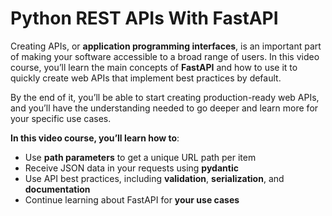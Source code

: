 # Python REST APIs With FastAPI
Creating APIs, or  **application programming interfaces**, is an important part of making your software accessible to a broad range of users. In this video course, you’ll learn the main concepts of  **FastAPI**  and how to use it to quickly create web APIs that implement best practices by default.

By the end of it, you’ll be able to start creating production-ready web APIs, and you’ll have the understanding needed to go deeper and learn more for your specific use cases.

**In this video course, you’ll learn how to**:

-   Use  **path parameters**  to get a unique URL path per item
-   Receive JSON data in your requests using  **pydantic**
-   Use API best practices, including  **validation**,  **serialization**, and  **documentation**
-   Continue learning about FastAPI for  **your use cases**

